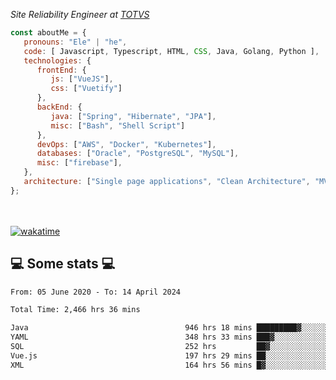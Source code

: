 <p><em>Site Reliability Engineer at <a href="https://www.totvs.com/">TOTVS</a></br>
</em></p>


```javascript
const aboutMe = {
   pronouns: "Ele" | "he",
   code: [ Javascript, Typescript, HTML, CSS, Java, Golang, Python ],
   technologies: {
      frontEnd: {
         js: ["VueJS"],
         css: ["Vuetify"]
      },
      backEnd: {
         java: ["Spring", "Hibernate", "JPA"],
         misc: ["Bash", "Shell Script"]
      },
      devOps: ["AWS", "Docker", "Kubernetes"],
      databases: ["Oracle", "PostgreSQL", "MySQL"],
      misc: ["firebase"],
   },
   architecture: ["Single page applications", "Clean Architecture", "MVC", "Microservices"],
};
```
</br></br>
[![wakatime](https://wakatime.com/badge/user/a3a8ed06-d304-4d6b-bc86-4adc418cdea7.svg)](https://wakatime.com/@a3a8ed06-d304-4d6b-bc86-4adc418cdea7)
<h2>💻 Some stats 💻</h2>

<!--START_SECTION:waka-->

```txt
From: 05 June 2020 - To: 14 April 2024

Total Time: 2,466 hrs 36 mins

Java                                   946 hrs 18 mins █████████▓░░░░░░░░░░░░░░░   38.36 %
YAML                                   348 hrs 33 mins ███▓░░░░░░░░░░░░░░░░░░░░░   14.13 %
SQL                                    252 hrs         ██▓░░░░░░░░░░░░░░░░░░░░░░   10.22 %
Vue.js                                 197 hrs 29 mins ██░░░░░░░░░░░░░░░░░░░░░░░   08.01 %
XML                                    164 hrs 56 mins █▓░░░░░░░░░░░░░░░░░░░░░░░   06.69 %
```

<!--END_SECTION:waka-->
